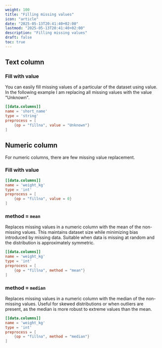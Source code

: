 ```yaml
---
weight: 100
title: "Filling missing values"
icon: "article"
date: "2025-05-13T20:41:40+02:00"
lastmod: "2025-05-13T20:41:40+02:00"
description: "Filling missing values"
draft: false
toc: true
---
```


## Text column

### Fill with value 

You can easily fill missing values of a particular of the dataset using value. In the following example I am replacing all missing values with the value "Unknown". 


```toml
[[data.columns]]
name = 'short_name'
type = 'string'
preprocess = [
    {op = "fillna", value = "Unknown"}
]
```

## Numeric column 

For numeric columns, there are few missing value replacement. 

### Fill with value 

```toml
[[data.columns]]
name = 'weight_kg'
type = 'int'
preprocess = [
    {op = "fillna", value = 0}
]
```

### method = `mean`
Replaces missing values in a numeric column with the mean of the non-missing values. This maintains dataset size while minimizing bias introduced by missing data. Suitable when data is missing at random and the distribution is approximately symmetric.

```toml
[[data.columns]]
name = 'weight_kg'
type = 'int'
preprocess = [
    {op = "fillna", method = "mean"}
]
```


### method = `median`

Replaces missing values in a numeric column with the median of the non-missing values. Useful for skewed distributions or when outliers are present, as the median is more robust to extreme values than the mean.

```toml
[[data.columns]]
name = 'weight_kg'
type = 'int'
preprocess = [
    {op = "fillna", method = "median"}
]
```

